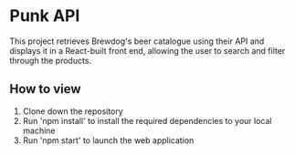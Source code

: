 # Punk API

This project retrieves Brewdog's beer catalogue using their API and displays it in a React-built front end, allowing the user to search and filter through the products.

## How to view

1. Clone down the repository
2. Run 'npm install' to install the required dependencies to your local machine
3. Run 'npm start' to launch the web application
